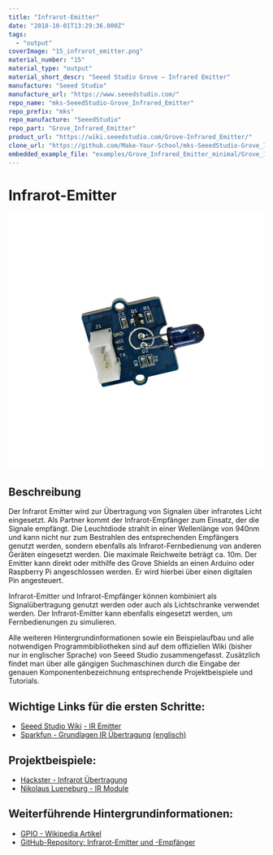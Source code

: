 ```yaml
---
title: "Infrarot-Emitter"
date: "2018-10-01T13:29:36.000Z"
tags: 
  - "output"
coverImage: "15_infrarot_emitter.png"
material_number: "15"
material_type: "output"
material_short_descr: "Seeed Studio Grove – Infrared Emitter"
manufacture: "Seeed Studio"
manufacture_url: "https://www.seeedstudio.com/"
repo_name: "mks-SeeedStudio-Grove_Infrared_Emitter"
repo_prefix: "mks"
repo_manufacture: "SeeedStudio"
repo_part: "Grove_Infrared_Emitter"
product_url: "https://wiki.seeedstudio.com/Grove-Infrared_Emitter/"
clone_url: "https://github.com/Make-Your-School/mks-SeeedStudio-Grove_Infrared_Emitter.git"
embedded_example_file: "examples/Grove_Infrared_Emitter_minimal/Grove_Infrared_Emitter_minimal.ino"
---
```



# Infrarot-Emitter

![Infrarot-Emitter](./15_infrarot_emitter.png)

## Beschreibung
Der Infrarot Emitter wird zur Übertragung von Signalen über infrarotes Licht eingesetzt. Als Partner kommt der Infrarot-Empfänger zum Einsatz, der die Signale empfängt. Die Leuchtdiode strahlt in einer Wellenlänge von 940nm und kann nicht nur zum Bestrahlen des entsprechenden Empfängers genutzt werden, sondern ebenfalls als Infrarot-Fernbedienung von anderen Geräten eingesetzt werden. Die maximale Reichweite beträgt ca. 10m. Der Emitter kann direkt oder mithilfe des Grove Shields an einen Arduino oder Raspberry Pi angeschlossen werden. Er wird hierbei über einen digitalen Pin angesteuert.

Infrarot-Emitter und Infrarot-Empfänger können kombiniert als Signalübertragung genutzt werden oder auch als Lichtschranke verwendet werden. Der Infrarot-Emitter kann ebenfalls eingesetzt werden, um Fernbedienungen zu simulieren.

Alle weiteren Hintergrundinformationen sowie ein Beispielaufbau und alle notwendigen Programmbibliotheken sind auf dem offiziellen Wiki (bisher nur in englischer Sprache) von Seeed Studio zusammengefasst. Zusätzlich findet man über alle gängigen Suchmaschinen durch die Eingabe der genauen Komponentenbezeichnung entsprechende Projektbeispiele und Tutorials.

<!-- infolist -->
## Wichtige Links für die ersten Schritte:

- [Seeed Studio Wiki](http://wiki.seeedstudio.com/Grove-Infrared_Emitter/) [- IR Emitter](http://wiki.seeedstudio.com/Grove-Infrared_Emitter/)
- [Sparkfun - Grundlagen IR Übertragung](https://learn.sparkfun.com/tutorials/ir-communication/all) [(englisch)](https://learn.sparkfun.com/tutorials/ir-communication/all)

## Projektbeispiele:

- [Hackster - Infrarot Übertragung](https://www.hackster.io/ctroberts/ir-launchpad-to-launchpad-communication-0dd109)
- [Nikolaus Lueneburg - IR Module](https://www.nikolaus-lueneburg.de/2014/10/arduino-infrarot-sende-und-empfangsmodul-teil-1/)

## Weiterführende Hintergrundinformationen:

- [GPIO - Wikipedia Artikel](https://de.wikipedia.org/wiki/Allzweckeingabe/-ausgabe)
- [GitHub-Repository: Infrarot-Emitter und -Empfänger](https://github.com/MakeYourSchool/15-16-Infrarot-Emitter-und-Empfaenger)



